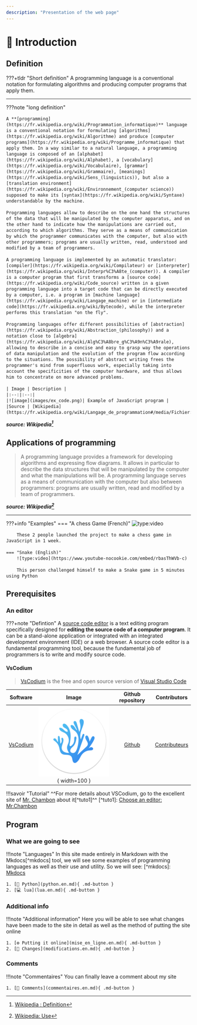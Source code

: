 ```yaml
---
description: "Presentation of the web page"
---
```

 
# 📄 Introduction

## Definition

???+tldr "Short definition"
    A programming language is a conventional notation for formulating algorithms and producing computer programs that apply them.

---

???note "long definition"

    A **[programming](https://fr.wikipedia.org/wiki/Programmation_informatique)** language is a conventional notation for formulating [algorithms](https://fr.wikipedia.org/wiki/Algorithme) and produce [computer programs](https://fr.wikipedia.org/wiki/Programme_informatique) that apply them. In a way similar to a natural language, a programming language is composed of an [alphabet](https://fr.wikipedia.org/wiki/Alphabet), a [vocabulary](https://fr.wikipedia.org/wiki/Vocabulaire), [grammar](https://fr.wikipedia.org/wiki/Grammaire), [meanings](https://fr.wikipedia.org/wiki/Sens_(linguistics)), but also a [translation environment](https://fr.wikipedia.org/wiki/Environnement_(computer science)) supposed to make its [syntax](https://fr.wikipedia.org/wiki/Syntaxe) understandable by the machine.

    Programming languages allow to describe on the one hand the structures of the data that will be manipulated by the computer apparatus, and on the other hand to indicate how the manipulations are carried out, according to which algorithms. They serve as a means of communication by which the programmer communicates with the computer, but also with other programmers; programs are usually written, read, understood and modified by a team of programmers.

    A programming language is implemented by an automatic translator: [compiler](https://fr.wikipedia.org/wiki/Compilateur) or [interpreter](https://fr.wikipedia.org/wiki/Interpr%C3%A8te_(computer)). A compiler is a computer program that first transforms a [source code](https://fr.wikipedia.org/wiki/Code_source) written in a given programming language into a target code that can be directly executed by a computer, i.e. a program in [machine language](https://fr.wikipedia.org/wiki/Langage_machine) or in [intermediate code](https://fr.wikipedia.org/wiki/Bytecode), while the interpreter performs this translation "on the fly".

    Programming languages offer different possibilities of [abstraction](https://fr.wikipedia.org/wiki/Abstraction_(philosophy)) and a notation close to [algebra](https://fr.wikipedia.org/wiki/Alg%C3%A8bre_g%C3%A9n%C3%A9rale), allowing to describe in a concise and easy to grasp way the operations of data manipulation and the evolution of the program flow according to the situations. The possibility of abstract writing frees the programmer's mind from superfluous work, especially taking into account the specificities of the computer hardware, and thus allows him to concentrate on more advanced problems.

    | Image | Description |
    |:--:|:--:|
    |![image](images/ex_code.png)| Example of JavaScript program |
    |Source | [Wikipedia](https://fr.wikipedia.org/wiki/Langage_de_programmation#/media/Fichier:Source_code_in_Javascript.png)|

__*source: Wikipedia[^wiki1]*__
[^wiki1]: [Wikipedia : Definition](https://fr.wikipedia.org/wiki/Langage_de_programmation#D%C3%A9finition)

## Applications of programming 

> A programming language provides a framework for developing algorithms and expressing flow diagrams. It allows in particular to describe the data structures that will be manipulated by the computer and what the manipulations will be. A programming language serves as a means of communication with the computer but also between programmers: programs are usually written, read and modified by a team of programmers.

__*source: Wikipedia[^wiki2]*__
[^wiki2]: [Wikipedia: Use](https://fr.wikipedia.org/wiki/Langage_de_programmation#Utilisation)

---

???+info "Examples"
    === "A chess Game (French)"
        ![type:video](https://www.youtube-nocookie.com/embed/8y6szvqiVTw)

        These 2 people launched the project to make a chess game in JavaScript in 1 week.

    === "Snake (English)"
        ![type:video](https://www.youtube-nocookie.com/embed/rbasThWVb-c)

        This person challenged himself to make a Snake game in 5 minutes using Python

## Prerequisites

### An editor

???+note "Defintion"
    A [source code editor](https://fr.wikipedia.org/wiki/%C3%89diteur_de_code_source) is a text editing program specifically designed for **editing the source code of a computer program**. It can be a stand-alone application or integrated with an integrated development environment (IDE) or a web browser. A source code editor is a fundamental programming tool, because the fundamental job of programmers is to write and modify source code.


#### VsCodium

> [VsCodium](https://vscodium.com/) is the free and open source version of [Visual Studio Code](https://code.visualstudio.com/)

|Software|Image|Github repository|Contributors|
|:----:|:----:|:----:|:----:|
| [VsCodium](https://vscodium.com/) | ![Vscodium](images/vscodium.png){ width=100 } | [Github](https://github.com/VSCodium/vscodium) | [Contributeurs](https://github.com/VSCodium/vscodium/graphs/contributors) |

!!!savoir "Tutorial"
     ^^For more details about VSCodium, go to the excellent site of [Mr. Chambon](https://lyc-84-bollene.gitlab.io/chambon/) about it[^tuto1]^^
    [^tuto1]: [Choose an editor: Mr.Chambon](https://lyc-84-bollene.gitlab.io/chambon/2-%C3%89diteurs/0-index/)

## Program

### What we are going to see 

!!!note "Languages"
    In this site made entirely in Markdown with the Mkdocs[^mkdocs] tool, we will see some examples of programming languages as well as their use and utility.
    So we will see:
    [^mkdocs]: [Mkdocs](https://www.mkdocs.org/)

    1. [🐍 Python](python.en.md){ .md-button }
    2. [💻 lua](lua.en.md){ .md-button }

### Additional info

!!!note "Additional information"
    Here you will be able to see what changes have been made to the site in detail as well as the method of putting the site online

    1. [⚙️ Putting it online](mise_en_ligne.en.md){ .md-button }
    2. [🔨 Changes](modifications.en.md){ .md-button }

### Comments

!!!note "Commentaires"
    You can finally leave a comment about my site

    1. [💬 Comments](commentaires.en.md){ .md-button }

